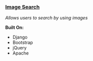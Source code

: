 ### [Image Search](http://img.eudisduran.com)
_Allows users to search by using images_

**Built On:**
* Django
* Bootstrap
* jQuery
* Apache

